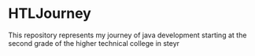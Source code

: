 # HTLJourney
<p>This repository represents my journey of java 
development starting at the second grade of the higher technical college in steyr</p>